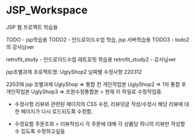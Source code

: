 # JSP_Workspace

JSP 웹 프로젝트 학습용

TODO - jsp학습용
TODO2 - 안드로이드수업 학습, jsp 서버학습용
TODO3 - todo2의 강사님ver

retrofit_study - 안드로이드수업 레트로핏 학습용
retrofit_study2 - 강사님ver

jsp조별과제 프로젝트명: UglyShop2
날짜별 수정사항
220312

220318
jsp 조별과제
UglyShop => 통합 전 개인작업본
UglyShop2 => 1차 통합 후 개인작업본
UglyShop3 => 조원수정통합본 > 현재 이 파일로 수정작업중.

- 수정사항
  리뷰와 관련된 페이지의 CSS 수정, 리뷰덧글 작성/수정시 해당 리뷰에 대한 페이지가 다시 로드되도록 수정함.

- 수정요함
  주문조회 > 리뷰작성시 각 주문에 대해 각 상품당 하나의 리뷰만 작성할 수 있도록 수정하고싶음
